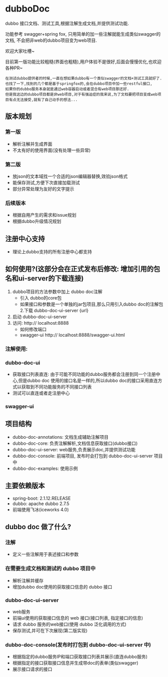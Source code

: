 # dubboDoc
dubbo 接口文档、测试工具,根据注解生成文档,并提供测试功能.

功能参考 swagger+spring fox, 只用简单的加一些注解就能生成类似swagger的文档, 不会把非web的dubbo项目变为web项目.

欢迎大家吐槽~

目前第一版功能比较粗糙(界面也粗糙),用户体验不是很好,后面会慢慢优化,也欢迎各种PR~

```
在测试dubbo提供者的时候,一直在想如果dubbo有一个类似swagger的文档+测试工具就好了.
也找了一下,找到的几个都是基于springfox的,会在dubbo项目中加一些restful接口,
如果你的dubbo服务本身就是通过web容器启动或者混合有web项目那还好.
但是我这边的dubbo项目都是非web项目,对于有强迫症的我来说,为了文档要把项目变成web项目有点无法接受,就有了自己动手的想法...
```
## 版本规划
### 第一版
* 解析注解并生成界面
* 不太有好的使用界面(没有处理一些异常)
### 第二版
* 放json的文本域找一个合适的json编辑器替换,效验json格式
* 能保存测试,方便下次直接加载测试
* 部分异常处理为友好的文字提示
### 后续版本
* 根据自用产生的需求和issue规划
* 根据dubbo升级情况规划
## 注册中心支持
* 理论上dubbo支持的所有注册中心都支持

## 如何使用?(这部分会在正式发布后修改: 增加引用的包名和ui-server的下载连接)
1. dubbo项目的方法参数中加上 dubbo doc注解
   * 引入 dubbo的core包
   * 如果接口和参数是一个单独的jar包项目,那么只用引入dubbo doc的注解包
2.下载 dubbo-doc-ui-server {url}
3. 启动 dubbo-doc-ui-server
4. 访问: http:// localhost:8888
   * 如何修改端口
   * swagger-ui http:// localhost:8888/swagger-ui.html
### 注解使用:
### dubbo-doc-ui 
* 获取接口列表直连: 由于可能不同功能的dubbo服务都会注册到同一个注册中心,但是dubbo doc
使用的接口名是一样的,所以dubbo doc的接口采用直连方式以获取到不同功能服务的不同接口列表
* 测试可以直连或者走注册中心
### swagger-ui
## 项目结构
* dubbo-doc-annotations: 文档生成辅助注解项目
* dubbo-doc-core: 负责注解解析,文档信息获取接口(dubbo接口)
* dubbo-doc-ui-server: web服务,负责展示doc,并提供测试功能
* dubbo-doc-console: 前端项目, 发布时会打包到 dubbo-doc-ui-server 项目中
* dubbo-doc-examples: 使用示例

## 主要依赖版本
* spring-boot: 2.1.12.RELEASE
* dubbo: apache dubbo 2.7.5
* 前端使用飞冰(iceworks 4.0)

## dubbo doc 做了什么?
### 注解
* 定义一些注解用于表述接口和参数
### 在需要生成文档和测试的 dubbo 项目中
* 解析注解并缓存
* 增加dubbo doc使用的获取接口信息的 dubbo 接口
###  dubbo-doc-ui-server
* web服务
* 前端ui使用的获取接口信息的 web 接口(接口列表, 指定接口的信息)
* 请求 dubbo 服务的web接口(使用 dubbo 泛化调用的方式)
* 保存测试,并可在下次展现(第二版实现)
### dubbo-doc-console(发布时打包到 dubbo-doc-ui-server 中)
* 根据指定的dubbo服务IP和端口获取接口列表并展示(直连dubbo服务)
* 根据指定的接口获取接口信息并生成带doc的表单(类似swagger)
* 展示接口请求的接口
